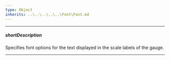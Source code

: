 ```yaml
---
type: Object
inherits: ..\..\..\..\..\Font\Font.md
---
```

---
##### shortDescription
Specifies font options for the text displayed in the scale labels of the gauge.

---
